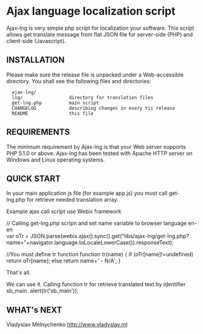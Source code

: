 Ajax language localization script
=============================

Ajax-lng is very simple php script for localization your software.
This script allows get translate message from flat JSON file for server-side (PHP) and client-side (Javascript).


INSTALLATION
------------

Please make sure the release file is unpacked under a Web-accessible
directory. You shall see the following files and directories:

      ajax-lng/
      lng/                 directory for translation files
      get-lng.php          main script
      CHANGELOG            describing changes in every Yii release
      README               this file



REQUIREMENTS
------------

The minimum requirement by Ajax-lng is that your Web server supports
PHP 5.1.0 or above. Ajax-lng has been tested with Apache HTTP server
on Windows and Linux operating systems.



QUICK START
-----------

In your main application js file (for example app.js) you must call get-lng.php for retrieve
needed translation array.

Example ajax call script use Webix framework

// Calling get-lng.php scripn and set name variable to browser language en-en  <br>
var oTr = JSON.parse(webix.ajax().sync().get("libs/ajax-lng/get-lng.php?name="+navigator.language.toLocaleLowerCase()).responseText);

//You must define tr function
function tr(name) {
    if (oTr[name]!=undefined)
        return oTr[name];
    else
      return name+' - N/A';
}


That's all.

We can use it.
Calling function tr for retrieve translated text by identifier sb_main.
alert(tr('sb_main'));


WHAT's NEXT
-----------




Vladyslav Melnychenko
http://www.vladyslav.ml
